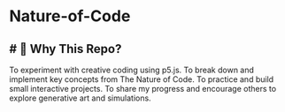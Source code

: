 # Nature-of-Code
## # 🌱 Why This Repo?
To experiment with creative coding using p5.js.
To break down and implement key concepts from The Nature of Code.
To practice and build small interactive projects.
To share my progress and encourage others to explore generative art and simulations.
